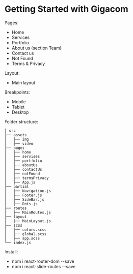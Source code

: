 # Getting Started with Gigacom

Pages:
- Home
- Services
- Portfolio
- About us (section Team)
- Contact us
- Not Found
- Terms & Privacy

Layout:
- Main layout

Breakpoints:
- Mobile
- Tablet
- Desktop

Folder structure:

    │ src
    ├── assets
    │   ├── img
    │   ├── video
    ├── pages
    │   ├── home
    │   ├── servises
    │   ├── portfolio
    │   ├── aboutUs
    │   ├── contactUs
    │   ├── notFound
    │   ├── termsPrivacy
    │   ├── App.js
    ├── partial
    │   ├── Navigation.js
    │   ├── Footer.js
    │   ├── SideBar.js
    │   ├── Dots.js
    ├── routes
    │   ├── MainRoutes.js
    ├── layout
    │   ├── MainLayout.js
    ├── scss
    │   ├── colors.scss
    │   ├── global.scss
    │   ├── app.scss 
    └── index.js

Install:
- npm i react-router-dom --save
- npm i react-slide-routes --save